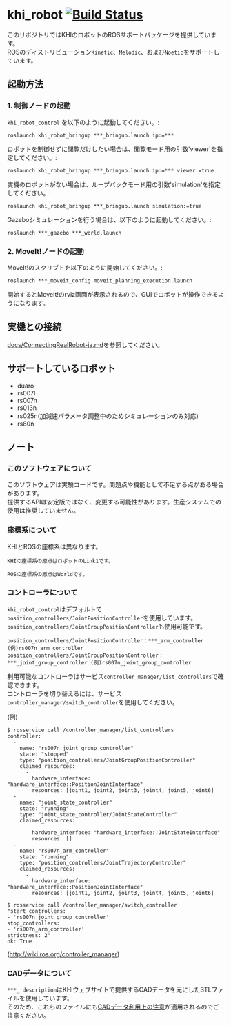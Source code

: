 khi_robot [![Build Status](https://travis-ci.com/Kawasaki-Robotics/khi_robot.svg?branch=master)](https://travis-ci.com/Kawasaki-Robotics/khi_robot)
===================================================================================================================================================

このリポジトリではKHIのロボットのROSサポートパッケージを提供しています。  
ROSのディストリビューション`Kinetic`、`Melodic`、および`Noetic`をサポートしています。

## 起動方法

### 1. 制御ノードの起動

```khi_robot_control``` を以下のように起動してください。:

```
roslaunch khi_robot_bringup ***_bringup.launch ip:=***
```

ロボットを制御せずに閲覧だけしたい場合は、閲覧モード用の引数'viewer'を指定してください。:

```
roslaunch khi_robot_bringup ***_bringup.launch ip:=*** viewer:=true
```

実機のロボットがない場合は、ループバックモード用の引数'simulation'を指定してください。:

```
roslaunch khi_robot_bringup ***_bringup.launch simulation:=true
```

Gazeboシミュレーションを行う場合は、以下のように起動してください。:

```
roslaunch ***_gazebo ***_world.launch
```

### 2. MoveIt!ノードの起動

MoveIt!のスクリプトを以下のように開始してください。:

```
roslaunch ***_moveit_config moveit_planning_execution.launch
```

開始するとMoveIt!のrviz画面が表示されるので、GUIでロボットが操作できるようになります。

## 実機との接続

[docs/ConnectingRealRobot-ja.md](ConnectingRealRobot-ja.md)を参照してください。

## サポートしているロボット

 * duaro
 * rs007l
 * rs007n
 * rs013n
 * rs025n(加減速パラメータ調整中のためシミュレーションのみ対応)
 * rs80n

## ノート

### このソフトウェアについて

このソフトウェアは実験コードです。問題点や機能として不足する点がある場合があります。  
提供するAPIは安定版ではなく、変更する可能性があります。生産システムでの使用は推奨していません。

### 座標系について

KHIとROSの座標系は異なります。

```
KHIの座標系の原点はロボットのLink1です。

ROSの座標系の原点はWorldです。
```

### コントローラについて

`khi_robot_control`はデフォルトで`position_controllers/JointPositionController`を使用しています。`position_controllers/JointGroupPositionController`も使用可能です。  

`position_controllers/JointPositionController` : `***_arm_controller (例)rs007n_arm_controller`  
`position_controllers/JointGroupPositionController` : `***_joint_group_controller (例)rs007n_joint_group_controller`  

利用可能なコントローラはサービス`controller_manager/list_controllers`で確認できます。  
コントローラを切り替えるには、サービス`controller_manager/switch_controller`を使用してください。  

(例)
```
$ rosservice call /controller_manager/list_controllers
controller: 
  - 
    name: "rs007n_joint_group_controller"
    state: "stopped"
    type: "position_controllers/JointGroupPositionController"
    claimed_resources: 
      - 
        hardware_interface: "hardware_interface::PositionJointInterface"
        resources: [joint1, joint2, joint3, joint4, joint5, joint6]
  - 
    name: "joint_state_controller"
    state: "running"
    type: "joint_state_controller/JointStateController"
    claimed_resources: 
      - 
        hardware_interface: "hardware_interface::JointStateInterface"
        resources: []
  - 
    name: "rs007n_arm_controller"
    state: "running"
    type: "position_controllers/JointTrajectoryController"
    claimed_resources: 
      - 
        hardware_interface: "hardware_interface::PositionJointInterface"
        resources: [joint1, joint2, joint3, joint4, joint5, joint6]
```
```
$ rosservice call /controller_manager/switch_controller "start_controllers:
- 'rs007n_joint_group_controller'
stop_controllers:
- 'rs007n_arm_controller'
strictness: 2" 
ok: True
```
(http://wiki.ros.org/controller_manager)  

### CADデータについて

`***_ description`はKHIウェブサイトで提供するCADデータを元にしたSTLファイルを使用しています。  
そのため、これらのファイルにも[CADデータ利用上の注意](https://robotics.kawasaki.com/ja1/products/CAD-disclaimer/)が適用されるのでご注意ください。